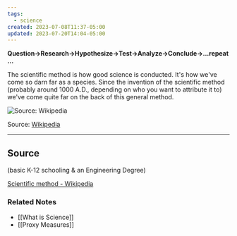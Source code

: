 ```yaml
---
tags:
  - science
created: 2023-07-08T11:37-05:00
updated: 2023-07-20T14:04-05:00
---
```

**Question→Research→Hypothesize→Test→Analyze→Conclude→...repeat...**

The scientific method is how good science is conducted. It's how we've come so darn far as a species. Since the invention of the scientific method (probably around 1000 A.D., depending on who you want to attribute it to) we've come quite far on the back of this general method.

![Source: [Wikipedia](https://en.wikipedia.org/wiki/Scientific_method)](Untitled%2032.png)

Source: [Wikipedia](https://en.wikipedia.org/wiki/Scientific_method)

---

## Source

(basic K-12 schooling & an Engineering Degree)

[Scientific method - Wikipedia](https://en.wikipedia.org/wiki/Scientific_method)

### Related Notes
- [[What is Science]] 
- [[Proxy Measures]]
